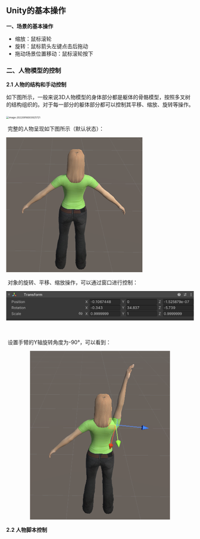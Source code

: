 ## Unity的基本操作

**一、场景的基本操作**

- 缩放：鼠标滚轮
- 旋转：鼠标箭头左键点击后拖动
- 拖动场景位置移动：鼠标滚轮按下

### **二、人物模型的控制**

**2.1 人物的结构和手动控制**

​		如下图所示，一般来说3D人物模型的身体部分都是躯体的骨骼模型，按照多叉树的结构组织的。对于每一部分的躯体部分都可以控制其平移、缩放、旋转等操作。

<img src="C:\Users\Administrator\AppData\Roaming\Typora\typora-user-images\image-20220916003925721.png" alt="image-20220916003925721" style="zoom:45%;" />

​		完整的人物呈现如下图所示（默认状态）：

<img src="./Image/Model_Default.png" style="zoom:50%;" />

​		对象的旋转、平移、缩放操作，可以通过窗口进行控制：

<div align=center><img src="./Image/Unity3D-Model-Transform.png" alt="image-20220916005017611" style="zoom:50%;" /></div>

​		

​		设置手臂的Y轴旋转角度为-90°，可以看到：

<div align=center><img src="./Image/Model_UpperArm-90.png" style="zoom:50%;" /></div>

**2.2 人物脚本控制**

​		